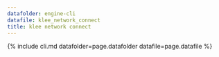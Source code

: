 ```yaml
---
datafolder: engine-cli
datafile: klee_network_connect
title: klee network connect
---
```

{% include cli.md datafolder=page.datafolder datafile=page.datafile %}
